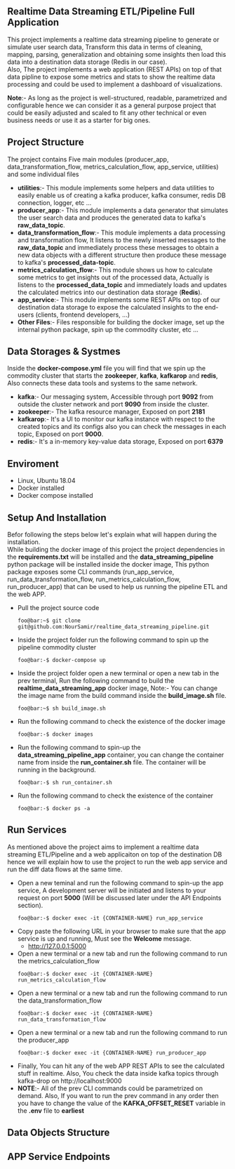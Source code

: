 ## Realtime Data Streaming ETL/Pipeline Full Application
This project implements a realtime data streaming pipeline to generate or simulate user search data,
Transform this data in terms of cleaning, mapping, parsing, generalization and obtaining some insights then
load this data into a destination data storage (Redis in our case).<br />
Also, The project implements a web application (REST APIs) on top of that data pipline to expose some 
metrics and stats to show the realtime data processing and could be used to implement a dashboard of visualizations.

**Note**:- As long as the project is well-structured, readable, parametrized and configurable hence we can consider it 
as a general purpose project that could be easily adjusted and scaled to fit any other technical 
or even business needs or use it as a starter for big ones.

## Project Structure
The project contains Five main modules (producer_app, data_transformation_flow, metrics_calculation_flow,
app_service, utilities) and some individual files<br />
- **utilities**:- This module implements some helpers and data utilities to easily enable us of creating 
a kafka producer, kafka consumer, redis DB connection, logger, etc ... 
- **producer_app**:- This module implements a data generator that simulates the user search data and 
produces the generated data to kafka's **raw_data_topic**.
- **data_transformation_flow**:- This module implements a data processing and transformation flow, It listens
to the newly inserted messages to the **raw_data_topic** and immediately process these messages to obtain
a new data objects with a different structure then produce these message to kafka's **processed_data-topic**.
- **metrics_calculation_flow**:- This module shows us how to calculate some metrics to get insights 
out of the processed data, Actually is listens to the **processed_data_topic** and immediately loads 
and updates the calculated metrics into our destination data storage (**Redis**).
- **app_service**:- This module implements some REST APIs on top of our destination data storage to expose
the calculated insights to the end-users (clients, frontend developers, ...)
- **Other Files**:- Files responsible for building the docker image, set up the internal python package, 
spin up the commodity cluster, etc ...

## Data Storages & Systmes
Inside the **docker-compose.yml** file you will find that we spin up the commodity cluster that starts the **zookeeper**, **kafka**, **kafkarop** and **redis**, Also connects these data tools and systems to the same network.
- **kafka**:- Our messaging system, Accessible through port **9092** from outside the cluster network and port **9090** from inside the cluster.
- **zookeeper**:- The kafka resource manager, Exposed on port **2181**
- **kafkarop**:- It's a UI to monitor our kafka instance with respect to the created topics and its configs also you can check the messages in each topic, Exposed on port **9000**.
- **redis**:- It's a in-memory key-value data storage, Exposed on port **6379**

## Enviroment
- Linux, Ubuntu 18.04
- Docker installed
- Docker compose installed

## Setup And Installation
Befor following the steps below let's explain what will happen during the installation.<br />
While building the docker image of this project the project dependencies in the **requirements.txt** will be installed
and the **data_streaming_pipeline** python package will be installed inside the docker image, This python package exposes some CLI
commands (run_app_service, run_data_transformation_flow, run_metrics_calculation_flow, run_producer_app) that can be used to help us running the pipeline ETL and the web APP. 
- Pull the project source code
    ``` console
    foo@bar:~$ git clone git@github.com:NourSamir/realtime_data_streaming_pipeline.git
    ```
- Inside the project folder run the following command to spin up the pipeline commodity cluster
    ```console
    foo@bar:-$ docker-compose up
    ```
- Inside the project folder open a new terminal or open a new tab in the prev terminal, Run the following command to build the **realtime_data_streaming_app** docker image, Note:- You can change the image name from the build command inside the **build_image.sh** file.
    ```console
    foo@bar:~$ sh build_image.sh
    ```
- Run the following command to check the existence of the docker image
    ```console
    foo@bar:-$ docker images 
    ```
- Run the following command to spin-up the **data_streaming_pipeline_app** container, you can change
the container name from inside the **run_container.sh** file. The container will be running in the background.

    ```console
    foo@bar:-$ sh run_container.sh
    ```
- Run the following command to check the existence of the container
    ```console
    foo@bar:-$ docker ps -a
    ```
## Run Services
As mentioned above the project aims to implement a realtime data streaming ETL/Pipeline and a web applicaiton on top of the destination DB hence we will explain how to use the project to run the web app service and run the diff data flows at the same time.
- Open a new teminal and run the following command to spin-up the app service, A development server will be initiated and listens to your request on port **5000** (Will be discussed later under the API Endpoints section).
    ```console
    foo@bar:-$ docker exec -it {CONTAINER-NAME} run_app_service
    ```
- Copy paste the following URL in your browser to make sure that the app service is up and running, Must see the **Welcome** message.
  - http://127.0.0.1:5000
- Open a new terminal or a new tab and run the following command to run the metrics_calculation_flow
    ```console
    foo@bar:-$ docker exec -it {CONTAINER-NAME} run_metrics_calculation_flow
    ```
- Open a new terminal or a new tab and run the following command to run the data_transformation_flow
    ```console
    foo@bar:-$ docker exec -it {CONTAINER-NAME} run_data_transformation_flow
    ```
- Open a new terminal or a new tab and run the following command to run the producer_app
    ```console
    foo@bar:-$ docker exec -it {CONTAINER-NAME} run_producer_app
    ```
- Finally, You can hit any of the web APP REST APIs to see the calculated stuff in realtime. Also, You check the data inside kafka topics 
through kafka-drop on http://localhost:9000
- **NOTE**:- All of the prev CLI commands could be parametrized on demand. Also, If you want to run the prev command in any order then you have 
to change the value of the **KAFKA_OFFSET_RESET** variable in the **.env** file to **earliest**

## Data Objects Structure

## APP Service Endpoints

